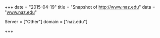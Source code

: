 
+++
date = "2015-04-19"
title = "Snapshot of http://www.naz.edu"
data = "www.naz.edu"

Server = ["Other"]
domain = ["naz.edu"]


+++
#
